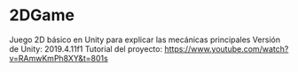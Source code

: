 # 2DGame
Juego 2D básico en Unity para explicar las mecánicas principales
Versión de Unity: 2019.4.11f1
Tutorial del proyecto: https://www.youtube.com/watch?v=RAmwKmPh8XY&t=801s
